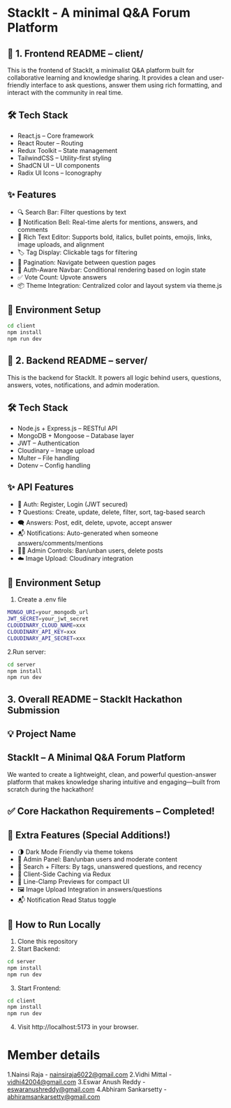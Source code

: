 # StackIt - A minimal Q&A Forum Platform



## 🧩 1. Frontend README – client/

This is the frontend of StackIt, a minimalist Q&A platform built for collaborative learning and knowledge sharing. It provides a clean and user-friendly interface to ask questions, answer them using rich formatting, and interact with the community in real time.

## 🛠️ Tech Stack

- React.js – Core framework
- React Router – Routing
- Redux Toolkit – State management
- TailwindCSS – Utility-first styling
- ShadCN UI – UI components
- Radix UI Icons – Iconography




## ✨ Features

- 🔍 Search Bar: Filter questions by text
- 🔔 Notification Bell: Real-time alerts for mentions, answers, and comments
- 📝 Rich Text Editor: Supports bold, italics, bullet points, emojis, links, image uploads, and alignment
- 🏷️ Tag Display: Clickable tags for filtering
- 🔄 Pagination: Navigate between question pages
- 👤 Auth-Aware Navbar: Conditional rendering based on login state
- ✅ Vote Count: Upvote answers
- 📦 Theme Integration: Centralized color and layout system via theme.js

## 🧪 Environment Setup

```bash
cd client
npm install
npm run dev
```
## 🧠 2. Backend README – server/

This is the backend for StackIt. It powers all logic behind users, questions, answers, votes, notifications, and admin moderation.

## 🛠️ Tech Stack

- Node.js + Express.js – RESTful API
- MongoDB + Mongoose – Database layer
- JWT – Authentication
- Cloudinary – Image upload
- Multer – File handling
- Dotenv – Config handling




## ✨ API Features

- 🛂 Auth: Register, Login (JWT secured)
- ❓ Questions: Create, update, delete, filter, sort, tag-based search
- 🗨️ Answers: Post, edit, delete, upvote, accept answer
- 📬 Notifications: Auto-generated when someone answers/comments/mentions
- 🧙‍♂️ Admin Controls: Ban/unban users, delete posts
- ☁️ Image Upload: Cloudinary integration


## 🧪 Environment Setup

1. Create a .env file
```bash
MONGO_URI=your_mongodb_url
JWT_SECRET=your_jwt_secret
CLOUDINARY_CLOUD_NAME=xxx
CLOUDINARY_API_KEY=xxx
CLOUDINARY_API_SECRET=xxx
```
 
2.Run server:
```bash
cd server
npm install
npm run dev
```

##  3. Overall README – StackIt Hackathon Submission
## 💡 Project Name
## StackIt – A Minimal Q&A Forum Platform


We wanted to create a lightweight, clean, and powerful question-answer platform that makes knowledge sharing intuitive and engaging—built from scratch during the hackathon!


## ✅ Core Hackathon Requirements – Completed!

## 🧁 Extra Features (Special Additions!)
- 🌗 Dark Mode Friendly via theme tokens
- 🚫 Admin Panel: Ban/unban users and moderate content
- 📑 Search + Filters: By tags, unanswered questions, and recency
- 🧹 Client-Side Caching via Redux
- 🧾 Line-Clamp Previews for compact UI
- 🖼️ Image Upload Integration in answers/questions
- 📬 Notification Read Status toggle

## 🚦 How to Run Locally
1. Clone this repository
2. Start Backend:
```bash
cd server
npm install
npm run dev

```
3. Start Frontend:
```bash
cd client
npm install
npm run dev

```
4. Visit http://localhost:5173 in your browser.

# Member details

 1.Nainsi Raja - nainsiraja6022@gmail.com
 2.Vidhi Mittal - vidhi42004@gmail.com
 3.Eswar Anush Reddy - eswaranushreddy@gmail.com
 4.Abhiram Sankarsetty - abhiramsankarsetty@gmail.com